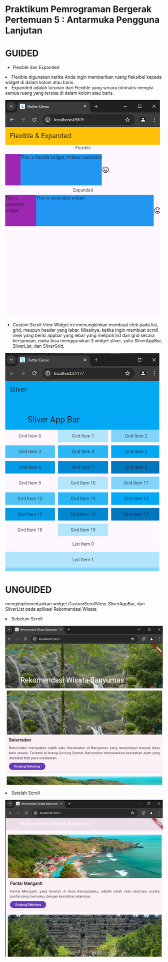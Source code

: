 # Praktikum Pemrograman Bergerak Pertemuan 5 : Antarmuka Pengguna Lanjutan

# GUIDED
- Flexible dan Expanded
<li> Flexible digunakan ketika Anda ingin memberikan ruang fleksibel kepada widget di dalam kolom atau baris.
<li> Expanded adalah turunan dari Flexible yang secara otomatis mengisi semua ruang yang tersisa di dalam kolom atau baris.

![image alt](https://github.com/chairulanam1605/Praktikum_PPB/blob/main/Flexible_Expended.png)

- Custom Scroll View
Widget ini memungkinkan membuat efek pada list, grid, maupun header yang lebar. Misalnya, ketika ingin membuat scroll view yang berisi appbar yang lebar yang meliputi list dan grid secara bersamaan, maka bisa menggunakan 3 widget sliver, yaitu SliverAppBar, SliverList, dan SliverGrid.

![image alt](https://github.com/chairulanam1605/Praktikum_PPB/blob/main/Custom_Scroll_View.png)

# UNGUIDED
mengimplementasikan widget CustomScrollView, SliverAppBar, dan SliverList pada aplikasi Rekomendasi Wisata

<li> Sebelum Scroll

![image alt](https://github.com/chairulanam1605/Praktikum_PPB/blob/main/Sebelum_Scroll.png)

<li> Setelah Scroll

![image alt](https://github.com/chairulanam1605/Praktikum_PPB/blob/main/Sesudah_Scroll.png)